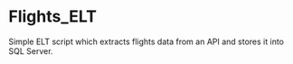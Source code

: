 # Flights_ELT
Simple ELT script which extracts flights data from an API and stores it into SQL Server.
